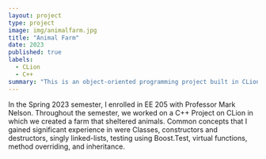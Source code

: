 ```yaml
---
layout: project
type: project
image: img/animalfarm.jpg
title: "Animal Farm"
date: 2023
published: true
labels:
  - CLion
  - C++
summary: "This is an object-oriented programming project built in CLion using C++. The idea is to build a farm with animals that have age, color, types, species, genders, ID numbers, and other traits"
---
```


In the Spring 2023 semester, I enrolled in EE 205 with Professor Mark Nelson. Throughout the semester, we worked on a C++ Project on CLion in which we created a farm that sheltered animals. Common concepts that I gained significant experience in were Classes, constructors and destructors, singly linked-lists, testing using Boost.Test, virtual functions, method overriding, and inheritance.
